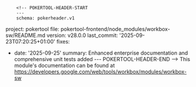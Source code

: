         <!-- POKERTOOL-HEADER-START
        ---
        schema: pokerheader.v1
project: pokertool
file: pokertool-frontend/node_modules/workbox-sw/README.md
version: v28.0.0
last_commit: '2025-09-23T07:20:25+01:00'
fixes:
- date: '2025-09-25'
  summary: Enhanced enterprise documentation and comprehensive unit tests added
        ---
        POKERTOOL-HEADER-END -->
This module's documentation can be found at https://developers.google.com/web/tools/workbox/modules/workbox-sw
